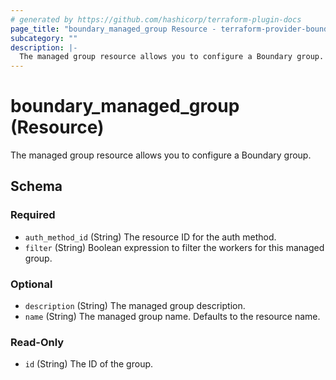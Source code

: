 ```yaml
---
# generated by https://github.com/hashicorp/terraform-plugin-docs
page_title: "boundary_managed_group Resource - terraform-provider-boundary"
subcategory: ""
description: |-
  The managed group resource allows you to configure a Boundary group.
---
```


# boundary_managed_group (Resource)

The managed group resource allows you to configure a Boundary group.



<!-- schema generated by tfplugindocs -->
## Schema

### Required

- `auth_method_id` (String) The resource ID for the auth method.
- `filter` (String) Boolean expression to filter the workers for this managed group.

### Optional

- `description` (String) The managed group description.
- `name` (String) The managed group name. Defaults to the resource name.

### Read-Only

- `id` (String) The ID of the group.


